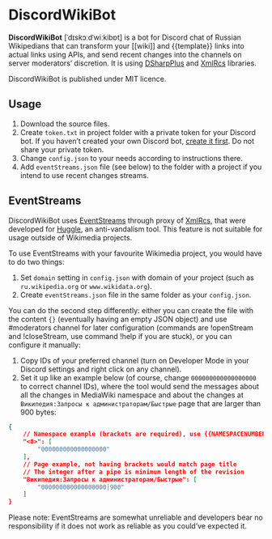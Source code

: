 # DiscordWikiBot
**DiscordWikiBot** [ˈdɪskɔːdˈwiːkibɒt] is a bot for Discord chat of Russian Wikipedians that can transform your [[wiki]] and {{template}} links into actual links using APIs, and send recent changes into the channels on server moderators’ discretion. It is using [DSharpPlus](https://github.com/NaamloosDT/DSharpPlus) and [XmlRcs](https://github.com/huggle/XMLRCS/tree/master/clients/c%23/XmlRcs) libraries.

DiscordWikiBot is published under MIT licence.

## Usage
1. Download the source files.
2. Create `token.txt` in project folder with a private token for your Discord bot. If you haven’t created your own Discord bot, [create it first](https://discordapp.com/developers/applications/me). Do not share your private token.
3. Change `config.json` to your needs according to instructions there.
4. Add `eventStreams.json` file (see below) to the folder with a project if you intend to use recent changes streams.

## EventStreams
DiscordWikiBot uses [EventStreams](https://wikitech.wikimedia.org/wiki/EventStreams) through proxy of [XmlRcs](https://wikitech.wikimedia.org/wiki/XmlRcs), that were developed for [Huggle](https://en.wikipedia.org/wiki/Wikipedia:Huggle), an anti-vandalism tool. This feature is not suitable for usage outside of Wikimedia projects.

To use EventStreams with your favourite Wikimedia project, you would have to do two things:

1. Set `domain` setting in `config.json` with domain of your project (such as `ru.wikipedia.org` or `www.wikidata.org`).
2. Create `eventStreams.json` file in the same folder as your `config.json`.

You can do the second step differently: either you can create the file with the content `{}` (eventually having an empty JSON object) and use #moderators channel for later configuration (commands are !openStream and !closeStream, use command !help if you are stuck), or you can configure it manually:

1. Copy IDs of your preferred channel (turn on Developer Mode in your Discord settings and right click on any channel).
2. Set it up like an example below (of course, change `000000000000000000` to correct channel IDs), where the tool would send the messages about all the changes in MediaWiki namespace and about the changes at `Википедия:Запросы к администраторам/Быстрые` page that are larger than 900 bytes:

```json
{
	// Namespace example (brackets are required), use {{NAMESPACENUMBER}} or other means to get namespace number
	"<8>": [
		"000000000000000000"
	],
	// Page example, not having brackets would match page title
	// The integer after a pipe is minimum length of the revision
	"Википедия:Запросы к администраторам/Быстрые": [
		"000000000000000000|900"
	]
}
```

Please note: EventStreams are somewhat unreliable and developers bear no responsibility if it does not work as reliable as you could’ve expected it.